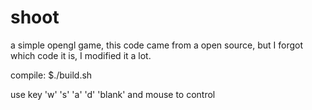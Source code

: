 # shoot
a simple opengl game, this code came from a open source, but I forgot which code it is, I modified it a lot.

compile:
$./build.sh


use key 'w'  's'  'a'  'd'  'blank'  and mouse to control
